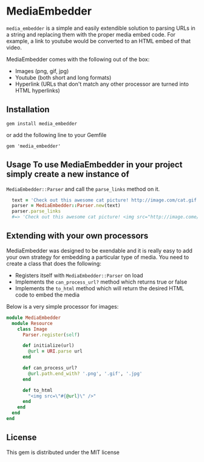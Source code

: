 # MediaEmbedder
`media_embedder` is a simple and easily extendible solution to parsing URLs in
a string and replacing them with the proper media embed code. For example, a
link to youtube would be converted to an HTML embed of that video.

MediaEmbedder comes with the following out of the box:
* Images (png, gif, jpg)
* Youtube (both short and long formats)
* Hyperlink (URLs that don't match any other processor are turned into HTML hyperlinks)

## Installation
```
gem install media_embedder
```

or add the following line to your Gemfile
```
gem 'media_embedder'
```

## Usage To use MediaEmbedder in your project simply create a new instance of
`MediaEmbedder::Parser` and call the `parse_links` method on it.

```ruby
  text = 'Check out this awesome cat picture! http://image.com/cat.gif'
  parser = MediaEmbedder::Parser.new(text)
  parser.parse_links
  #=> 'Check out this awesome cat picture! <img src="http://image.come/cat.gif" />'
```

## Extending with your own processors
MediaEmbedder was designed to be exendable and it is really easy to add your
own strategy for embedding a particular type of media. You need to create a
class that does the following:
* Registers itself with `MediaEmbedder::Parser` on load
* Implements the `can_process_url?` method which returns true or false 
* Implements the `to_html` method which will return the desired HTML code to embed the media

Below is a very simple processor for images:
```ruby
module MediaEmbedder
  module Resource
    class Image
      Parser.register(self)

      def initialize(url)
        @url = URI.parse url
      end

      def can_process_url?
        @url.path.end_with? '.png', '.gif', '.jpg'
      end

      def to_html
        "<img src=\"#{@url}\" />"
      end
    end
  end
end
```

## License
This gem is distributed under the MIT license
